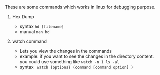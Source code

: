These are some commands which works in linux for debugging purpose.

1. Hex Dump
   - syntax ```hd [filename] ```
   - manual ```man hd```

2. watch command
   - Lets you view the changes in the commands
   - example: if you want to see the changes in the directory content. you could use something like ```watch -n 1 ls -al```
   - syntax ``` watch {options} (command [command option] )```

